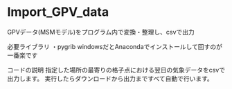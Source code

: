# Import_GPV_data
GPVデータ(MSMモデル)をプログラム内で変換・整理し、csvで出力

必要ライブラリ
・pygrib
windowsだとAnacondaでインストールして回すのが一番楽です

コードの説明
指定した場所の最寄りの格子点における翌日の気象データをcsvで出力します。
実行したらダウンロードから出力まですべて自動で行います。
